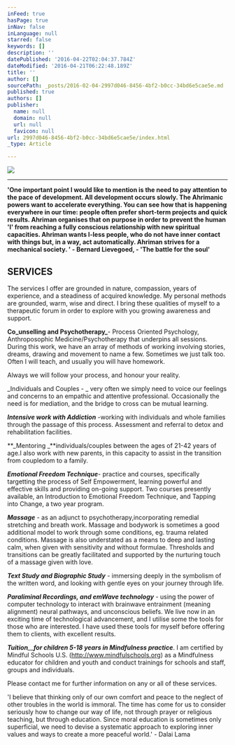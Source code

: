 ```yaml
---
inFeed: true
hasPage: true
inNav: false
inLanguage: null
starred: false
keywords: []
description: ''
datePublished: '2016-04-22T02:04:37.784Z'
dateModified: '2016-04-21T06:22:48.189Z'
title: ''
author: []
sourcePath: _posts/2016-02-04-2997d046-8456-4bf2-b0cc-34bd6e5cae5e.md
published: true
authors: []
publisher:
  name: null
  domain: null
  url: null
  favicon: null
url: 2997d046-8456-4bf2-b0cc-34bd6e5cae5e/index.html
_type: Article

---
```

![](https://the-grid-user-content.s3-us-west-2.amazonaws.com/74232932-7976-4185-92a0-900bc61090b5.jpg)

****

**'One important point I would like to mention is the need to pay attention to the pace of development. All development occurs slowly. The Ahrimanic powers want to accelerate everything. You can see how that is happening everywhere in our time: people often prefer short-term projects and quick results. Ahriman organises that on purpose in order to prevent the human 'I' from reaching a fully conscious relationship with new spiritual capacities. Ahriman wants I-less people, who do not have inner contact with things but, in a way, act automatically. Ahriman strives for a mechanical society. ' - Bernard Lievegoed, - 'The battle for the soul'**

## SERVICES 

The services I offer are grounded in nature, compassion, years of experience, and a steadiness of acquired knowledge. My personal methods are grounded, warm, wise and direct. I bring these qualities of myself to a therapeutic forum in order to explore with you growing awareness and support. 

**Co_unselling and Psychotherapy_**- Process Oriented Psychology, Anthroposophic Medicine/Psychotherapy that underpins all sessions. During this work, we have an array of methods of working involving stories, dreams, drawing and movement to name a few. Sometimes we just talk too. Often I will teach, and usually you will have homework. 

Always we will follow your process, and honour your reality. 

_Individuals and Couples - _ very often we simply need to voice our feelings and concerns to an empathic and attentive professional. Occasionally the need is for mediation, and the bridge to cross can be mutual learning. 

**_Intensive work with Addiction_** -working with individuals and whole families through the passage of this process. Assessment and referral to detox and rehabilitation facilities. 

**_Mentoring _**individuals/couples between the ages of 21-42 years of age.I also work with new parents, in this capacity to assist in the transition from coupledom to a family. 

**_Emotional Freedom Technique_**- practice and courses, specifically targetting the process of Self Empowerment, learning powerful and effective skills and providing on-going support. Two courses presently available, an Introduction to Emotional Freedom Technique, and Tapping into Change, a two year program. 

**_Massage_** - as an adjunct to psychotherapy,incorporating remedial stretching and breath work. Massage and bodywork is sometimes a good additional model to work through some conditions, eg. trauma related conditions. Massage is also understated as a means to deep and lasting calm, when given with sensitivity and without formulae. Thresholds and transitions can be greatly facilitated and supported by the nurturing touch of a massage given with love. 

**_Text Study and Biographic Study_** - immersing deeply in the symbolism of the written word, and looking with gentle eyes on your journey through life. 

**_Paraliminal Recordings, and emWave technology_** - using the power of computer technology to interact with brainwave entrainment (meaning alignment) neural pathways, and unconscious beliefs. We live now in an exciting time of technological advancement, and I utilise some the tools for those who are interested. I have used these tools for myself before offering them to clients, with excellent results. 

_**Tuition**__**for children 5-18 years in Mindfulness practice**_. I am certified by Mindful Schools U.S. (http://www.mindfulschools.org) as a Mindfulness educator for children and youth and conduct trainings for schools and staff, groups and individuals. 

Please contact me for further information on any or all of these services. 

'I believe that thinking only of our own comfort and peace to the neglect of other troubles in the world is immoral. The time has come for us to consider seriously how to change our way of life, not through prayer or religious teaching, but through education. Since moral education is sometimes only superficial, we need to devise a systematic approach to exploring inner values and ways to create a more peaceful world.' - Dalai Lama